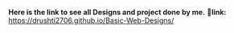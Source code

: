 **Here is the link to see all Designs and project done by me.**
**🔗link:** https://drushti2706.github.io/Basic-Web-Designs/
